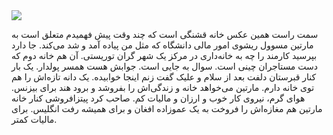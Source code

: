 <!-- 
.. title: پیاده‌روی در دلفت-عصر چهار جون دوهزار و پانزده
.. slug: 2015-06-04-lopen-in-delft
.. date: 2015-06-04 20:14:54 UTC+02:00
.. tags: 
.. category: پیاده‌روی در دلفت
.. link: 
.. description: 
.. type: text
-->

<img src="http://googledrive.com/host/0B8OOfC6oWXEPREZqR2ZqSHBObjQ" />

سمت راست همین عکس خانه قشنگی است که چند وقت پیش فهمیدم متعلق است به مارتین مسوول ریشوی امور مالی دانشگاه که مثل من پیاده‌ آمد و شد می‌کند. جا دارد بپرسید کارمند را چه به خانه‌داری در مرکز یک شهر گران توریستی. آن هم خانه دوم که دست مستاجران چینی است. سوال به جایی است. جوابش هست همسر پولدار. یک بار کنار قبرستان دلفت بعد از سلام و علیک گفت زنم اینجا خوابیده. یک دانه تازه‌اش را هم توی خانه دارم. مارتین می‌خواهد خانه و زندگی‌اش را بفروشد و برود هند برای بیزنس. هوای گرم، نیروی کار خوب و ارزان و مالیات کم. صاحب کرد پیتزافروشی کنار خانه مارتین هم مغازه‌اش را فروخت به یک عموزاده افغان و برای همیشه رفت انگلیس. برای مالیات کمتر.

